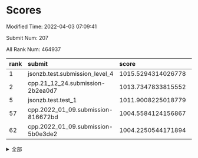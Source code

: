 # Scores

Modified Time: 2022-04-03 07:09:41

Submit Num: 207

All Rank Num: 464937

| rank |               submit               |       score        |       sigma        | pk_num |
| :--- | :--------------------------------- | :----------------- | :----------------- | :----- |
| 1    | jsonzb.test.submission_level_4     | 1015.5294314026778 | 0.8640906636854103 | 8984   |
| 2    | cpp.21_12_24.submission-2b2ea0d7   | 1013.7347833815552 | 0.7904749486284849 | 8987   |
| 5    | jsonzb.test.test_1                 | 1011.9008225018779 | 0.7921604691006008 | 8982   |
| 57   | cpp.2022_01_09.submission-816672bd | 1004.5584124156867 | 0.7147418318082549 | 8990   |
| 62   | cpp.2022_01_09.submission-5b0e3de2 | 1004.2250544171894 | 0.7347888860100135 | 8988   |


<details>
<summary>全部</summary>

| rank |                 submit                 |       score        |       sigma        | pk_num |
| :--- | :------------------------------------- | :----------------- | :----------------- | :----- |
| 1    | jsonzb.test.submission_level_4         | 1015.5294314026778 | 0.8640906636854103 | 8984   |
| 2    | cpp.21_12_24.submission-2b2ea0d7       | 1013.7347833815552 | 0.7904749486284849 | 8987   |
| 3    | gobigger.level_3.submission_level_3_46 | 1012.4289364385576 | 0.7785812583691234 | 8983   |
| 4    | gobigger.level_3.submission_level_3_22 | 1012.039791256301  | 0.7888570946334216 | 8981   |
| 5    | jsonzb.test.test_1                     | 1011.9008225018779 | 0.7921604691006008 | 8982   |
| 6    | gobigger.level_3.submission_level_3_25 | 1011.5189155682839 | 0.7655677617723543 | 8986   |
| 7    | gobigger.level_3.submission_level_3_0  | 1011.3029921753327 | 0.7773206493808529 | 8986   |
| 8    | gobigger.level_3.submission_level_3_4  | 1011.2307507242632 | 0.7741832894963442 | 8982   |
| 9    | gobigger.level_3.submission_level_3_34 | 1011.128535787489  | 0.7533912536758576 | 8984   |
| 10   | gobigger.level_3.submission_level_3_23 | 1011.0470402867745 | 0.7778120306733693 | 8984   |
| 11   | gobigger.level_3.submission_level_3_29 | 1010.8578543937144 | 0.7628180009074302 | 8987   |
| 12   | gobigger.level_3.submission_level_3_18 | 1010.8507558865684 | 0.761633820547037  | 8986   |
| 13   | gobigger.level_3.submission_level_3_26 | 1010.7028898424356 | 0.7632986017811081 | 8991   |
| 14   | gobigger.level_3.submission_level_3_8  | 1010.6774515948833 | 0.7572213631730038 | 8983   |
| 15   | gobigger.level_3.submission_level_3_15 | 1010.6112297909059 | 0.7577196658667827 | 8987   |
| 16   | gobigger.level_3.submission_level_3_49 | 1010.4704347560236 | 0.7802084911576211 | 8984   |
| 17   | gobigger.level_3.submission_level_3_21 | 1010.4533346714328 | 0.7676570419137215 | 8984   |
| 18   | gobigger.level_3.submission_level_3_1  | 1010.403620803621  | 0.7930566055949488 | 8984   |
| 19   | gobigger.level_3.submission_level_3_2  | 1010.401178064686  | 0.7625349797481962 | 8981   |
| 20   | gobigger.level_3.submission_level_3_32 | 1010.2382629019257 | 0.7607730366232126 | 8987   |
| 21   | gobigger.level_3.submission_level_3_16 | 1010.2339696186199 | 0.7716961240248329 | 8980   |
| 22   | gobigger.level_3.submission_level_3_44 | 1010.2097997750087 | 0.7552859780000188 | 8986   |
| 23   | gobigger.level_3.submission_level_3_38 | 1010.2051448983124 | 0.7695569592288534 | 8987   |
| 24   | gobigger.level_3.submission_level_3_24 | 1010.199127831315  | 0.7253641821726129 | 8986   |
| 25   | gobigger.level_3.submission_level_3_11 | 1010.1967721010793 | 0.7524490358786983 | 8983   |
| 26   | gobigger.level_3.submission_level_3_42 | 1010.0571592106487 | 0.7486442879847521 | 8990   |
| 27   | gobigger.level_3.submission_level_3_5  | 1010.0489793491539 | 0.7653533043535342 | 8986   |
| 28   | gobigger.level_3.submission_level_3_28 | 1010.0402395447053 | 0.744925808618116  | 8988   |
| 29   | gobigger.level_3.submission_level_3_37 | 1009.9695085884193 | 0.7768036507164986 | 8984   |
| 30   | gobigger.level_3.submission_level_3_17 | 1009.8613577842362 | 0.7611307472169299 | 8984   |
| 31   | gobigger.level_3.submission_level_3_3  | 1009.8547015409692 | 0.7423646795639357 | 8985   |
| 32   | gobigger.level_3.submission_level_3_20 | 1009.8337419895875 | 0.7520000939759697 | 8984   |
| 33   | gobigger.level_3.submission_level_3_39 | 1009.6647384347935 | 0.7531388217903776 | 8982   |
| 34   | gobigger.level_3.submission_level_3_9  | 1009.6608387220547 | 0.7424819302096493 | 8985   |
| 35   | gobigger.level_3.submission_level_3_13 | 1009.6490512076808 | 0.7359449939211226 | 8987   |
| 36   | gobigger.level_3.submission_level_3_48 | 1009.6230265364902 | 0.7506087043536153 | 8982   |
| 37   | gobigger.level_3.submission_level_3_12 | 1009.6071335534668 | 0.749577408457794  | 8991   |
| 38   | gobigger.level_3.submission_level_3_36 | 1009.5998642770938 | 0.7519999970251946 | 8982   |
| 39   | gobigger.level_3.submission_level_3_19 | 1009.5454102930995 | 0.7426554790552786 | 8984   |
| 40   | gobigger.level_3.submission_level_3_45 | 1009.4296450135619 | 0.7513627764381512 | 8983   |
| 41   | gobigger.level_3.submission_level_3_31 | 1009.3779297495762 | 0.7469244268960059 | 8987   |
| 42   | gobigger.level_3.submission_level_3_47 | 1009.287943603485  | 0.7710508046211733 | 8985   |
| 43   | gobigger.level_3.submission_level_3_7  | 1009.1949132029661 | 0.7324696380061483 | 8980   |
| 44   | gobigger.level_3.submission_level_3_43 | 1009.1817060792837 | 0.7440492723382466 | 8984   |
| 45   | gobigger.level_3.submission_level_3_6  | 1009.1104114740126 | 0.7459927772678868 | 8983   |
| 46   | gobigger.level_3.submission_level_3_27 | 1009.0447892120019 | 0.7404482310021213 | 8985   |
| 47   | gobigger.level_3.submission_level_3_40 | 1009.0425866351036 | 0.7390440056066587 | 8984   |
| 48   | gobigger.level_3.submission_level_3_10 | 1008.8587625688375 | 0.7418710084217996 | 8983   |
| 49   | gobigger.level_3.submission_level_3_14 | 1008.8425142605535 | 0.7515452375745473 | 8980   |
| 50   | gobigger.level_3.submission_level_3_35 | 1008.7083204462226 | 0.7435153881563685 | 8988   |
| 51   | gobigger.level_3.submission_level_3_41 | 1008.662968656482  | 0.7376750197513235 | 8984   |
| 52   | gobigger.level_3.submission_level_3_33 | 1008.5706857922048 | 0.7496925511977471 | 8985   |
| 53   | gobigger.level_3.submission_level_3_30 | 1008.101662652357  | 0.7153282082724891 | 8981   |
| 54   | gobigger.level_1.submission_level_1_33 | 1004.9543690819314 | 0.7192476485955844 | 8983   |
| 55   | gobigger.level_1.submission_level_1_38 | 1004.7450395014619 | 0.7295172765241887 | 8984   |
| 56   | gobigger.level_1.submission_level_1_10 | 1004.6560732721613 | 0.7178725451362552 | 8987   |
| 57   | cpp.2022_01_09.submission-816672bd     | 1004.5584124156867 | 0.7147418318082549 | 8990   |
| 58   | gobigger.level_1.submission_level_1_11 | 1004.5537969055608 | 0.7276199121105975 | 8987   |
| 59   | gobigger.level_1.submission_level_1_31 | 1004.4412068961263 | 0.7115278551224844 | 8984   |
| 60   | gobigger.level_1.submission_level_1_45 | 1004.335549086092  | 0.7269052790974391 | 8984   |
| 61   | gobigger.level_1.submission_level_1_18 | 1004.2743177756948 | 0.7269538834105579 | 8985   |
| 62   | cpp.2022_01_09.submission-5b0e3de2     | 1004.2250544171894 | 0.7347888860100135 | 8988   |
| 63   | gobigger.level_1.submission_level_1_46 | 1004.1587163878692 | 0.7185749617264465 | 8985   |
| 64   | gobigger.level_1.submission_level_1_49 | 1004.0478168168503 | 0.7216496782100555 | 8982   |
| 65   | gobigger.level_1.submission_level_1_42 | 1004.0397764055347 | 0.7231025395039492 | 8985   |
| 66   | gobigger.level_1.submission_level_1_22 | 1004.0376367489283 | 0.7236721406984605 | 8985   |
| 67   | gobigger.level_1.submission_level_1_7  | 1003.9376690078512 | 0.7152188026364412 | 8984   |
| 68   | gobigger.level_1.submission_level_1_16 | 1003.9197179654313 | 0.7217210381112705 | 8980   |
| 69   | gobigger.level_1.submission_level_1_13 | 1003.874979055134  | 0.7257142344109634 | 8984   |
| 70   | gobigger.level_1.submission_level_1_9  | 1003.8685043107334 | 0.7274503964409814 | 8983   |
| 71   | gobigger.level_1.submission_level_1_47 | 1003.8512673715735 | 0.7224904678785423 | 8988   |
| 72   | gobigger.level_1.submission_level_1_0  | 1003.813307754699  | 0.7168306664030988 | 8977   |
| 73   | gobigger.level_1.submission_level_1_5  | 1003.7898677727962 | 0.7204233195025134 | 8985   |
| 74   | gobigger.level_1.submission_level_1_43 | 1003.7375077126967 | 0.7158614639942715 | 8987   |
| 75   | gobigger.level_1.submission_level_1_24 | 1003.6477851928578 | 0.7091353927572326 | 8987   |
| 76   | gobigger.level_1.submission_level_1_19 | 1003.6301557161146 | 0.7184034850666298 | 8987   |
| 77   | gobigger.level_1.submission_level_1_1  | 1003.4905846368226 | 0.7365974973238386 | 8982   |
| 78   | gobigger.level_1.submission_level_1_37 | 1003.466502915485  | 0.7176942986631237 | 8983   |
| 79   | gobigger.level_1.submission_level_1_15 | 1003.4643883723003 | 0.7241471596460538 | 8988   |
| 80   | gobigger.level_1.submission_level_1_39 | 1003.457683055766  | 0.7235836642873361 | 8986   |
| 81   | gobigger.level_1.submission_level_1_36 | 1003.3809965764931 | 0.728756361010101  | 8982   |
| 82   | gobigger.level_1.submission_level_1_27 | 1003.378268303277  | 0.7209282313457795 | 8988   |
| 83   | gobigger.level_1.submission_level_1_8  | 1003.3595452335328 | 0.7335804390205339 | 8980   |
| 84   | gobigger.level_1.submission_level_1_26 | 1003.2713564185811 | 0.7120702531964177 | 8980   |
| 85   | gobigger.level_1.submission_level_1_40 | 1003.2648861142076 | 0.7185133109567968 | 8985   |
| 86   | gobigger.level_1.submission_level_1_34 | 1003.2314624070892 | 0.7147145590759936 | 8985   |
| 87   | gobigger.level_1.submission_level_1_17 | 1003.2050535287253 | 0.72191900272684   | 8986   |
| 88   | gobigger.level_1.submission_level_1_21 | 1003.2044911278714 | 0.7172048372646823 | 8986   |
| 89   | gobigger.level_1.submission_level_1_32 | 1003.1332220115298 | 0.7154605403610199 | 8986   |
| 90   | gobigger.level_1.submission_level_1_23 | 1003.0892401707313 | 0.7098764646927336 | 8983   |
| 91   | gobigger.level_1.submission_level_1_41 | 1002.9583914508344 | 0.7276440399429296 | 8987   |
| 92   | gobigger.level_1.submission_level_1_4  | 1002.935405770582  | 0.7100964253465846 | 8979   |
| 93   | gobigger.level_1.submission_level_1_28 | 1002.8942605390307 | 0.7265692696841239 | 8983   |
| 94   | gobigger.level_1.submission_level_1_12 | 1002.8930867647741 | 0.7152902416213871 | 8980   |
| 95   | gobigger.level_1.submission_level_1_44 | 1002.8813167104322 | 0.712536400184984  | 8977   |
| 96   | gobigger.level_1.submission_level_1_14 | 1002.8736381839896 | 0.7127828068832371 | 8985   |
| 97   | gobigger.level_1.submission_level_1_29 | 1002.8460188669745 | 0.7093283624214013 | 8987   |
| 98   | gobigger.level_1.submission_level_1_30 | 1002.8141544509417 | 0.7260015066437958 | 8990   |
| 99   | gobigger.level_1.submission_level_1_48 | 1002.7343113350802 | 0.7228928121504775 | 8980   |
| 100  | gobigger.level_1.submission_level_1_25 | 1002.5764723781356 | 0.7075281098636486 | 8984   |
| 101  | gobigger.level_1.submission_level_1_20 | 1002.5085694100547 | 0.7122095863556357 | 8981   |
| 102  | gobigger.level_1.submission_level_1_2  | 1002.3529104608392 | 0.7131360450214265 | 8982   |
| 103  | gobigger.level_1.submission_level_1_3  | 1002.3057848688795 | 0.7192645076640674 | 8983   |
| 104  | gobigger.level_1.submission_level_1_6  | 1002.2289639737586 | 0.7047033632428572 | 8980   |
| 105  | gobigger.level_1.submission_level_1_35 | 1002.0023797288675 | 0.7176883673371053 | 8987   |
| 106  | gobigger.random.submission_random_23   | 997.1225749390803  | 0.7134070615803599 | 8983   |
| 107  | gobigger.random.submission_random_24   | 996.9108200876395  | 0.7080445677249678 | 8987   |
| 108  | gobigger.random.submission_random_41   | 996.9063661595259  | 0.6976644609092949 | 8990   |
| 109  | gobigger.random.submission_random_39   | 996.8528794339876  | 0.7014250930668964 | 8984   |
| 110  | gobigger.random.submission_random_7    | 996.8299108937588  | 0.7101302982789813 | 8985   |
| 111  | gobigger.random.submission_random_12   | 996.7964727942929  | 0.7052205345972392 | 8982   |
| 112  | gobigger.random.submission_random_26   | 996.7915177750507  | 0.7083529086227344 | 8984   |
| 113  | gobigger.random.submission_random_48   | 996.7728358000985  | 0.7115504090984093 | 8989   |
| 114  | gobigger.random.submission_random_37   | 996.7498859764344  | 0.7012298696138681 | 8985   |
| 115  | gobigger.random.submission_random_14   | 996.6876382669885  | 0.7055582170302399 | 8980   |
| 116  | gobigger.random.submission_random_19   | 996.6271726040961  | 0.7090913936101639 | 8984   |
| 117  | gobigger.random.submission_random_31   | 996.6101947200572  | 0.7057243863050696 | 8990   |
| 118  | gobigger.random.submission_random_21   | 996.6043156482297  | 0.7094343728017769 | 8983   |
| 119  | gobigger.random.submission_random_38   | 996.5897831342065  | 0.6965181790355071 | 8984   |
| 120  | gobigger.random.submission_random_5    | 996.5873106008659  | 0.6949947907160781 | 8982   |
| 121  | gobigger.random.submission_random_46   | 996.5505436815382  | 0.7012894029437711 | 8983   |
| 122  | gobigger.random.submission_random_45   | 996.4959019378967  | 0.7171928398470673 | 8980   |
| 123  | gobigger.random.submission_random_18   | 996.4754074498555  | 0.7172831350697665 | 8988   |
| 124  | gobigger.random.submission_random_11   | 996.42224731483    | 0.7106523031109718 | 8987   |
| 125  | gobigger.random.submission_random_2    | 996.2198883874267  | 0.7085531556424651 | 8986   |
| 126  | gobigger.random.submission_random_1    | 996.2056411712213  | 0.7011313922597098 | 8981   |
| 127  | gobigger.random.submission_random_36   | 996.1675558365805  | 0.7124635565036779 | 8984   |
| 128  | gobigger.random.submission_random_20   | 996.0500216816337  | 0.7158959357805167 | 8986   |
| 129  | gobigger.random.submission_random_6    | 996.044673681526   | 0.7080612218225345 | 8984   |
| 130  | gobigger.random.submission_random_29   | 996.0312784122453  | 0.7197128095380019 | 8983   |
| 131  | gobigger.random.submission_random_25   | 995.9460850597374  | 0.7249727188315214 | 8983   |
| 132  | gobigger.random.submission_random_0    | 995.9364327336826  | 0.707906406858776  | 8983   |
| 133  | gobigger.random.submission_random_32   | 995.9237862857877  | 0.7054987213160961 | 8984   |
| 134  | gobigger.random.submission_random_3    | 995.8919224454722  | 0.7166618400170635 | 8988   |
| 135  | gobigger.random.submission_random_28   | 995.8507376671126  | 0.7234053595275174 | 8985   |
| 136  | gobigger.random.submission_random_43   | 995.7615280591901  | 0.7256908749184218 | 8980   |
| 137  | gobigger.random.submission_random_16   | 995.7129927350155  | 0.6973998888916442 | 8985   |
| 138  | gobigger.random.submission_random_15   | 995.6854298813605  | 0.7136227774633684 | 8982   |
| 139  | gobigger.random.submission_random_10   | 995.6467258909148  | 0.705953719567695  | 8986   |
| 140  | gobigger.random.submission_random_9    | 995.6346864306446  | 0.7096889867108216 | 8986   |
| 141  | gobigger.random.submission_random_33   | 995.5944396505109  | 0.7157127151093802 | 8983   |
| 142  | gobigger.random.submission_random_30   | 995.5864170676203  | 0.7231630494769531 | 8983   |
| 143  | gobigger.random.submission_random_4    | 995.5226105804364  | 0.7045813607744739 | 8986   |
| 144  | gobigger.random.submission_random_44   | 995.4843000442227  | 0.7065204402966216 | 8987   |
| 145  | gobigger.random.submission_random_22   | 995.4654851003692  | 0.713321280261077  | 8984   |
| 146  | gobigger.random.submission_random_8    | 995.3886031452996  | 0.7115806796910821 | 8992   |
| 147  | gobigger.random.submission_random_42   | 995.2973726618658  | 0.7088617952856644 | 8983   |
| 148  | gobigger.random.submission_random_47   | 995.2956830786758  | 0.7160878544523087 | 8983   |
| 149  | gobigger.random.submission_random_40   | 995.2658471097526  | 0.7057076732940856 | 8985   |
| 150  | gobigger.random.submission_random_13   | 995.2428280398453  | 0.7158585510251504 | 8987   |
| 151  | gobigger.random.submission_random_27   | 995.2067483826469  | 0.7258445898163538 | 8980   |
| 152  | gobigger.random.submission_random_17   | 995.2058283028334  | 0.6957820671830214 | 8986   |
| 153  | gobigger.random.submission_random_49   | 995.011576507272   | 0.7090865024660428 | 8988   |
| 154  | gobigger.random.submission_random_35   | 994.9012674380671  | 0.7236179311447841 | 8986   |
| 155  | gobigger.random.submission_random_34   | 994.7026798260559  | 0.7224162208825144 | 8983   |
| 156  | gobigger.level_2.submission_level_2_5  | 994.1202181373375  | 0.7327168260966463 | 8986   |
| 157  | gobigger.level_2.submission_level_2_43 | 993.2303792098404  | 0.7331874595501714 | 8992   |
| 158  | gobigger.level_2.submission_level_2_40 | 993.1755715663254  | 0.7384814698467097 | 8980   |
| 159  | gobigger.level_2.submission_level_2_16 | 993.140066035365   | 0.7612831863225761 | 8978   |
| 160  | gobigger.level_2.submission_level_2_22 | 992.9336673872064  | 0.7436158519079407 | 8984   |
| 161  | gobigger.level_2.submission_level_2_35 | 992.9220449117028  | 0.7354280787182118 | 8980   |
| 162  | gobigger.level_2.submission_level_2_47 | 992.9109691070063  | 0.7280985468156604 | 8985   |
| 163  | gobigger.level_2.submission_level_2_41 | 992.904328031626   | 0.7388864467457937 | 8983   |
| 164  | gobigger.level_2.submission_level_2_27 | 992.8670373272384  | 0.7323761481587812 | 8982   |
| 165  | gobigger.level_2.submission_level_2_11 | 992.8461293518408  | 0.7439435573008069 | 8980   |
| 166  | gobigger.level_2.submission_level_2_49 | 992.6719186180991  | 0.7118626533264533 | 8986   |
| 167  | gobigger.level_2.submission_level_2_26 | 992.6306416597495  | 0.7485038961048843 | 8984   |
| 168  | gobigger.level_2.submission_level_2_33 | 992.6278456299144  | 0.7410302965465201 | 8981   |
| 169  | gobigger.level_2.submission_level_2_18 | 992.5397994249718  | 0.7476236197936365 | 8982   |
| 170  | gobigger.level_2.submission_level_2_46 | 992.4983690139422  | 0.7314759149391152 | 8986   |
| 171  | gobigger.level_2.submission_level_2_23 | 992.4617975901151  | 0.7670079533245117 | 8986   |
| 172  | gobigger.level_2.submission_level_2_0  | 992.4614177638282  | 0.7563178396264599 | 8988   |
| 173  | gobigger.level_2.submission_level_2_13 | 992.4398856132303  | 0.745683646612701  | 8984   |
| 174  | gobigger.level_2.submission_level_2_45 | 992.4247748101454  | 0.7510576160956216 | 8981   |
| 175  | gobigger.level_2.submission_level_2_15 | 992.3709266305849  | 0.7252517729731451 | 8985   |
| 176  | gobigger.level_2.submission_level_2_25 | 992.2681856261963  | 0.7406995870109357 | 8987   |
| 177  | gobigger.level_2.submission_level_2_28 | 992.2642256593045  | 0.7449192174038952 | 8985   |
| 178  | gobigger.level_2.submission_level_2_10 | 992.1440587643821  | 0.7558541155232884 | 8985   |
| 179  | gobigger.level_2.submission_level_2_38 | 992.0805016634718  | 0.7357584876569289 | 8987   |
| 180  | gobigger.level_2.submission_level_2_20 | 992.0729865596392  | 0.7481995121664408 | 8982   |
| 181  | gobigger.level_2.submission_level_2_6  | 992.0156478967995  | 0.7386895780622691 | 8981   |
| 182  | gobigger.level_2.submission_level_2_39 | 992.0041608652465  | 0.7354731221387788 | 8984   |
| 183  | gobigger.level_2.submission_level_2_7  | 991.9491581329953  | 0.7554173941322    | 8988   |
| 184  | gobigger.level_2.submission_level_2_9  | 991.9450265883346  | 0.7587155236867428 | 8982   |
| 185  | gobigger.level_2.submission_level_2_21 | 991.8565238286598  | 0.7313615210160006 | 8982   |
| 186  | gobigger.level_2.submission_level_2_8  | 991.7169688789982  | 0.739824503552628  | 8982   |
| 187  | gobigger.level_2.submission_level_2_42 | 991.6327746229538  | 0.7510581398459962 | 8984   |
| 188  | gobigger.level_2.submission_level_2_4  | 991.5168380989887  | 0.7600162197892103 | 8989   |
| 189  | gobigger.level_2.submission_level_2_14 | 991.4627080258958  | 0.7400048218924895 | 8979   |
| 190  | gobigger.level_2.submission_level_2_19 | 991.4582909462024  | 0.7510684764735993 | 8987   |
| 191  | gobigger.level_2.submission_level_2_1  | 991.2970219459233  | 0.7421401149719418 | 8981   |
| 192  | gobigger.level_2.submission_level_2_48 | 991.2870910032651  | 0.7659951058316072 | 8988   |
| 193  | gobigger.level_2.submission_level_2_37 | 991.2194683486688  | 0.7541115723689134 | 8981   |
| 194  | gobigger.level_2.submission_level_2_17 | 991.1655404716886  | 0.7591830920103539 | 8989   |
| 195  | gobigger.level_2.submission_level_2_31 | 991.1151384667529  | 0.7497430396360607 | 8986   |
| 196  | gobigger.level_2.submission_level_2_29 | 991.1005513369216  | 0.754604379608237  | 8983   |
| 197  | gobigger.level_2.submission_level_2_34 | 990.9852010856499  | 0.7454505247367421 | 8983   |
| 198  | gobigger.level_2.submission_level_2_3  | 990.9843638884828  | 0.736588860307493  | 8983   |
| 199  | gobigger.level_2.submission_level_2_32 | 990.9547633315545  | 0.7573063319580873 | 8981   |
| 200  | gobigger.level_2.submission_level_2_30 | 990.9442961410151  | 0.7598992452112069 | 8981   |
| 201  | gobigger.level_2.submission_level_2_12 | 990.7975253914108  | 0.7872861749446138 | 8987   |
| 202  | gobigger.level_2.submission_level_2_24 | 990.7534404302456  | 0.7613746840035236 | 8984   |
| 203  | gobigger.level_2.submission_level_2_36 | 990.7223761861587  | 0.7677596037246054 | 8984   |
| 204  | gobigger.level_2.submission_level_2_2  | 990.3440778473229  | 0.7427300842161592 | 8985   |
| 205  | gobigger.level_2.submission_level_2_44 | 989.7560145128643  | 0.7967267074191041 | 8982   |
| 206  | gobigger.none.submission_none_0        | 977.6680038933952  | 1.3447471207771236 | 8983   |
| 207  | gobigger.none.submission_none_1        | 973.1683171894706  | 1.841239224570499  | 8984   |

</details>